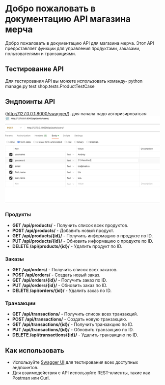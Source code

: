 # Добро пожаловать в документацию API магазина мерча

Добро пожаловать в документацию API для магазина мерча. Этот API предоставляет функции для управления продуктами, заказами, пользователями и транзакциями.

## Тестирование API

Для тестирования API вы можете использовать команду- python manage.py test shop.tests.ProductTestCase


## Эндпоинты API
(http://127.0.0.1:8000/swagger/).
для начала надо авторизироваться 
![Alt text](1.png)
### Продукты

- **GET /api/products/** - Получить список всех продуктов.
- **POST /api/products/** - Добавить новый продукт.
- **GET /api/products/{id}/** - Получить информацию о продукте по ID.
- **PUT /api/products/{id}/** - Обновить информацию о продукте по ID.
- **DELETE /api/products/{id}/** - Удалить продукт по ID.

### Заказы

- **GET /api/orders/** - Получить список всех заказов.
- **POST /api/orders/** - Создать новый заказ.
- **GET /api/orders/{id}/** - Получить заказ по ID.
- **PUT /api/orders/{id}/** - Обновить заказ по ID.
- **DELETE /api/orders/{id}/** - Удалить заказ по ID.

### Транзакции

- **GET /api/transactions/** - Получить список всех транзакций.
- **POST /api/transactions/** - Создать новую транзакцию.
- **GET /api/transactions/{id}/** - Получить транзакцию по ID.
- **PUT /api/transactions/{id}/** - Обновить транзакцию по ID.
- **DELETE /api/transactions/{id}/** - Удалить транзакцию по ID.

## Как использовать

- Используйте [Swagger UI](http://127.0.0.1:8000/swagger/) для тестирования всех доступных эндпоинтов.
- Для взаимодействия с API используйте REST-клиенты, такие как Postman или Curl.
